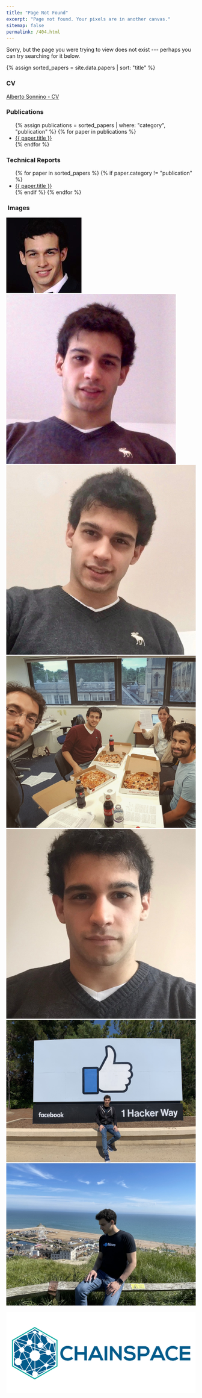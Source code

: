 ```yaml
---
title: "Page Not Found"
excerpt: "Page not found. Your pixels are in another canvas."
sitemap: false
permalink: /404.html
---
```


Sorry, but the page you were trying to view does not exist --- perhaps you can try searching for it below.

<script type="text/javascript">
  var GOOG_FIXURL_LANG = 'en';
  var GOOG_FIXURL_SITE = '{{ site.url }}'
</script>
<script type="text/javascript"
  src="//linkhelp.clients.google.com/tbproxy/lh/wm/fixurl.js">
</script>

{% assign sorted_papers = site.data.papers | sort: "title" %}

### CV

<a href="/cv/Alberto Sonnino - CV.pdf"> Alberto Sonnino - CV </a>

### Publications

<ul>
{% assign publications = sorted_papers | where: "category", "publication" %}
{% for paper in publications %}
<li><a href="/papers/{{ paper.filename }}"> {{ paper.title }} </a></li> 
{% endfor %}
</ul>

### Technical Reports

<ul>
{% for paper in sorted_papers %}
{% if paper.category != "publication" %}
<li><a href="/papers/{{ paper.filename }}"> {{ paper.title }} </a></li> 
{% endif %}
{% endfor %}
</ul>

###  Images

<div class="author__avatar">
<a href="/images/Alberto Sonnino - 1.jpg"> <img src="/images/Alberto Sonnino - 1.jpg" alt="Alberto Sonnino"> </a>
<a href="/images/Alberto Sonnino - 2.jpg"> <img src="/images/Alberto Sonnino - 2.jpg" alt="Alberto Sonnino"> </a>
<a href="/images/Alberto Sonnino - 3.jpg"> <img src="/images/Alberto Sonnino - 3.jpg" alt="Alberto Sonnino"> </a>
<a href="/images/Alberto Sonnino - 4.jpg"> <img src="/images/Alberto Sonnino - 4.jpg" alt="Alberto Sonnino"> </a>
<a href="/images/Alberto Sonnino - 5.jpg"> <img src="/images/Alberto Sonnino - 5.jpg" alt="Alberto Sonnino"> </a>
<a href="/images/Alberto Sonnino - 6.jpg"> <img src="/images/Alberto Sonnino - 6.jpg" alt="Alberto Sonnino"> </a>
<a href="/images/Alberto Sonnino - 7.jpg"> <img src="/images/Alberto Sonnino - 7.jpg" alt="Alberto Sonnino"> </a>
<!-- <a href="/images/Alberto Sonnino - 8.jpg"> <img src="/images/Alberto Sonnino - 8.jpg" alt="Alberto Sonnino"> </a> -->

<a href="/images/Chainspace.png"> <img src="/images/Chainspace.png" alt="Chainspace"> </a>

<div>
